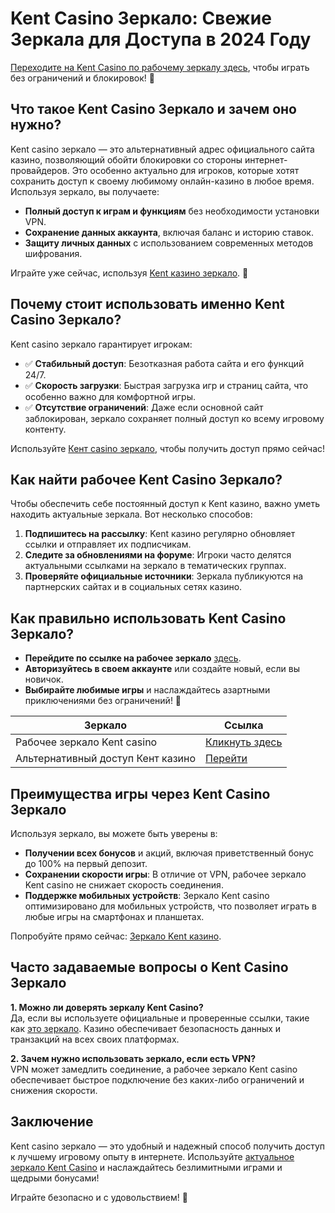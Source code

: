 # Kent Casino Зеркало: Свежие Зеркала для Доступа в 2024 Году

[Переходите на Kent Casino по рабочему зеркалу здесь](https://brandplay.link/tj7BwCb4), чтобы играть без ограничений и блокировок! 🎰

## Что такое Kent Casino Зеркало и зачем оно нужно?

Kent casino зеркало — это альтернативный адрес официального сайта казино, позволяющий обойти блокировки со стороны интернет-провайдеров. Это особенно актуально для игроков, которые хотят сохранить доступ к своему любимому онлайн-казино в любое время. Используя зеркало, вы получаете:

- **Полный доступ к играм и функциям** без необходимости установки VPN.
- **Сохранение данных аккаунта**, включая баланс и историю ставок.
- **Защиту личных данных** с использованием современных методов шифрования.

Играйте уже сейчас, используя [Kent казино зеркало](https://brandplay.link/tj7BwCb4). 🎲

## Почему стоит использовать именно Kent Casino Зеркало?

Kent casino зеркало гарантирует игрокам:

- ✅ **Стабильный доступ**: Безотказная работа сайта и его функций 24/7.
- ✅ **Скорость загрузки**: Быстрая загрузка игр и страниц сайта, что особенно важно для комфортной игры.
- ✅ **Отсутствие ограничений**: Даже если основной сайт заблокирован, зеркало сохраняет полный доступ ко всему игровому контенту.

Используйте [Кент casino зеркало](https://brandplay.link/tj7BwCb4), чтобы получить доступ прямо сейчас!

## Как найти рабочее Kent Casino Зеркало?

Чтобы обеспечить себе постоянный доступ к Kent казино, важно уметь находить актуальные зеркала. Вот несколько способов:

1. **Подпишитесь на рассылку**: Kent казино регулярно обновляет ссылки и отправляет их подписчикам.
2. **Следите за обновлениями на форуме**: Игроки часто делятся актуальными ссылками на зеркало в тематических группах.
3. **Проверяйте официальные источники**: Зеркала публикуются на партнерских сайтах и в социальных сетях казино.

## Как правильно использовать Kent Casino Зеркало?

- **Перейдите по ссылке на рабочее зеркало** [здесь](https://brandplay.link/tj7BwCb4).
- **Авторизуйтесь в своем аккаунте** или создайте новый, если вы новичок.
- **Выбирайте любимые игры** и наслаждайтесь азартными приключениями без ограничений! 🎰

| Зеркало | Ссылка |
|---------|--------|
| Рабочее зеркало Kent casino | [Кликнуть здесь](https://brandplay.link/tj7BwCb4) |
| Альтернативный доступ Кент казино | [Перейти](https://brandplay.link/tj7BwCb4) |

## Преимущества игры через Kent Casino Зеркало

Используя зеркало, вы можете быть уверены в:

- **Получении всех бонусов** и акций, включая приветственный бонус до 100% на первый депозит.
- **Сохранении скорости игры**: В отличие от VPN, рабочее зеркало Kent casino не снижает скорость соединения.
- **Поддержке мобильных устройств**: Зеркало Kent casino оптимизировано для мобильных устройств, что позволяет играть в любые игры на смартфонах и планшетах.

Попробуйте прямо сейчас: [Зеркало Kent казино](https://brandplay.link/tj7BwCb4).

## Часто задаваемые вопросы о Kent Casino Зеркало

**1. Можно ли доверять зеркалу Kent Casino?**  
Да, если вы используете официальные и проверенные ссылки, такие как [это зеркало](https://brandplay.link/tj7BwCb4). Казино обеспечивает безопасность данных и транзакций на всех своих платформах.

**2. Зачем нужно использовать зеркало, если есть VPN?**  
VPN может замедлить соединение, а рабочее зеркало Kent casino обеспечивает быстрое подключение без каких-либо ограничений и снижения скорости.

## Заключение

Kent casino зеркало — это удобный и надежный способ получить доступ к лучшему игровому опыту в интернете. Используйте [актуальное зеркало Kent Casino](https://brandplay.link/tj7BwCb4) и наслаждайтесь безлимитными играми и щедрыми бонусами!

Играйте безопасно и с удовольствием! 🎰
